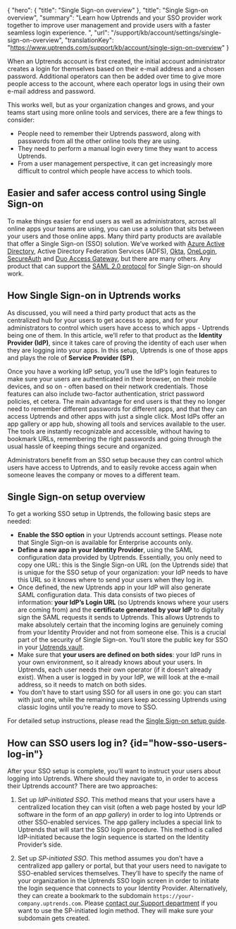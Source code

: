{
  "hero": {
    "title": "Single Sign-on overview"
  },
  "title": "Single Sign-on overview",
  "summary": "Learn how Uptrends and your SSO provider work together to improve user management and provide users with a faster seamless login experience. ",
  "url": "/support/kb/account/settings/single-sign-on-overview",
  "translationKey": "https://www.uptrends.com/support/kb/account/single-sign-on-overview"
}

When an Uptrends account is first created, the initial account administrator creates a login for themselves based on their e-mail address and a chosen password. Additional operators can then be added over time to give more people access to the account, where each operator logs in using their own e-mail address and password.

This works well, but as your organization changes and grows, and your teams start using more online tools and services, there are a few things to consider:

- People need to remember their Uptrends password, along with passwords from all the other online tools they are using.
- They need to perform a manual login every time they want to access Uptrends.
- From a user management perspective, it can get increasingly more difficult to control which people have access to which tools.

## Easier and safer access control using Single Sign-on

To make things easier for end users as well as administrators, across all online apps your teams are using, you can use a solution that sits between your users and those online apps. Many third party products are available that offer a Single Sign-on (SSO) solution. We’ve worked with [Azure Active Directory](https://azure.microsoft.com/identity), Active Directory Federation Services (ADFS), [Okta](https://www.okta.com/), [OneLogin](https://www.onelogin.com/), [SecureAuth](https://www.secureauth.com/) and [Duo Access Gateway](https://duo.com/docs/dag), but there are many others. Any product that can support the [SAML 2.0 protocol](https://en.wikipedia.org/wiki/Security_Assertion_Markup_Language) for Single Sign-on should work.

## How Single Sign-on in Uptrends works

As discussed, you will need a third party product that acts as the centralized hub for your users to get access to apps, and for your administrators to control which users have access to which apps - Uptrends being one of them. In this article, we’ll refer to that product as the **Identity Provider (IdP)**, since it takes care of proving the identity of each user when they are logging into your apps. In this setup, Uptrends is one of those apps and plays the role of **Service Provider (SP)**.

Once you have a working IdP setup, you’ll use the IdP’s login features to make sure your users are authenticated in their browser, on their mobile devices, and so on - often based on their network credentials. Those features can also include two-factor authentication, strict password policies, et cetera. The main advantage for end users is that they no longer need to remember different passwords for different apps, and that they can access Uptrends and other apps with just a single click. Most IdPs offer an app gallery or app hub, showing all tools and services available to the user. The tools are instantly recognizable and accessible, without having to bookmark URLs, remembering the right passwords and going through the usual hassle of keeping things secure and organized.

Administrators benefit from an SSO setup because they can control which users have access to Uptrends, and to easily revoke access again when someone leaves the company or moves to a different team.

## Single Sign-on setup overview

To get a working SSO setup in Uptrends, the following basic steps are needed:

- **Enable the SSO option** in your Uptrends account settings. Please note that Single Sign-on is available for Enterprise accounts only.
- **Define a new app in your Identity Provider**, using the SAML configuration data provided by Uptrends. Essentially, you only need to copy one URL: this is the Single Sign-on URL (on the Uptrends side) that is unique for the SSO setup of your organization: your IdP needs to have this URL so it knows where to send your users when they log in.
- Once defined, the new Uptrends app in your IdP will also generate SAML configuration data. This data consists of two pieces of information: **your IdP’s Login URL** (so Uptrends knows where your users are coming from) and the **certificate generated by your IdP** to digitally sign the SAML requests it sends to Uptrends. This allows Uptrends to make absolutely certain that the incoming logins are genuinely coming from your Identity Provider and not from someone else. This is a crucial part of the security of Single Sign-on. You’ll store the public key for SSO in your [Uptrends vault](/support/kb/vault).
- Make sure that **your users are defined on both sides**: your IdP runs in your own environment, so it already knows about your users. In Uptrends, each user needs their own operator (if it doesn’t already exist). When a user is logged in by your IdP, we will look at the e-mail address, so it needs to match on both sides.
- You don’t have to start using SSO for all users in one go: you can start with just one, while the remaining users keep accessing Uptrends using classic logins until you’re ready to move to SSO.

For detailed setup instructions, please read the [Single Sign-on setup guide](/support/kb/account/settings/sso-setup-guide).

## How can SSO users log in? {id="how-sso-users-log-in"}

After your SSO setup is complete, you’ll want to instruct your users about logging into Uptrends. Where should they navigate to, in order to access their Uptrends account? There are two approaches:

1. Set up *IdP-initiated SSO*. This method means that your users have a centralized location they can visit (often a web page hosted by your IdP software in the form of an *app gallery*) in order to log into Uptrends or other SSO-enabled services. The app gallery includes a special link to Uptrends that will start the SSO login procedure. This method is called IdP-initiated because the login sequence is started on the Identity Provider’s side.

2. Set up *SP-initiated SSO*. This method assumes you don’t have a centralized app gallery or portal, but that your users need to navigate to SSO-enabled services themselves. They’ll have to specify the name of your organization in the Uptrends SSO login screen in order to initiate the login sequence that connects to your Identity Provider. Alternatively, they can create a bookmark to the subdomain `https://your-company.uptrends.com`. Please [contact our Support department](/contact) if you want to use the SP-initiated login method. They will make sure your subdomain gets created.

